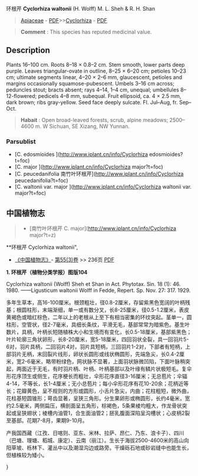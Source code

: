 环根芹 **Cyclorhiza waltonii** (H. Wolff) M. L. Sheh & R. H. Shan

> [Apiaceae](http://www.iplant.cn/info/Apiaceae?t=foc) - [PDF](http://www.iplant.cn/foc/pdf/Apiaceae.pdf)>>[Cyclorhiza](http://www.iplant.cn/info/Cyclorhiza?t=foc) - [PDF](http://www.iplant.cn/foc/pdf/Cyclorhiza.pdf)

> **Comment** : 
> This species has reputed medicinal value.

## Description

Plants 16–100 cm. Roots 8–18 × 0.8–2 cm. Stem smooth, lower parts deep purple. Leaves triangular-ovate in outline, 8–25 × 6–20 cm; petioles 10–23 cm; ultimate segments linear, 4–20 × 2–6 mm, glaucescent, petioles and margins occasionally squamose-pubescent. Umbels 3–16 cm across; peduncles stout; bracts absent; rays 4–14, 1–4 cm, unequal; umbellules 8–12-flowered; pedicels 4–8 mm, subequal. Fruit ellipsoid, ca. 4 × 2.5 mm, dark brown; ribs gray-yellow. Seed face deeply sulcate. Fl. Jul–Aug, fr. Sep–Oct.

> **Habait** : 
> Open broad-leaved forests, scrub, alpine meadows; 2500–4600 m. W Sichuan, SE Xizang, NW Yunnan.

### Parsublist

* [C.  edosmioides  ](http://www.iplant.cn/info/Cyclorhiza edosmioides?t=foc)
* [C.  major  ](http://www.iplant.cn/info/Cyclorhiza major?t=foc)
* [C.  peucedanifolia  南竹叶环根芹](http://www.iplant.cn/info/Cyclorhiza peucedanifolia?t=foc)
* [C.  waltonii var. major  ](http://www.iplant.cn/info/Cyclorhiza waltonii var. major?t=foc)

## 中国植物志

> * [南竹叶环根芹  C.  major](http://www.iplant.cn/info/Cyclorhiza major?t=z)

**环根芹 Cyclorhiza waltonii",

* [《中国植物志》](http://www.iplant.cn/frps)- [第55(3)卷](http://www.iplant.cn/frps/vol/55(3)) >> 236页 [PDF](http://www.iplant.cn/frps/pdf/55(3)/236.PDF)

**1. 环根芹（植物分类学报）图版104**

Cyclorhiza waltonii (Wolff) Sheh et Shan in Act. Phytotax. Sin. 18 (1): 46. 1980. ——Ligusticum waltonii Wolff in Fedde, Repert. Sp. Nov. 27: 317. 1929.

多年生草本，高16-100厘米。根颈粗壮，径0.8-2厘米，存留紫黑色宽阔的叶柄残基；根圆柱形，末端渐细，单一或有数分叉，长8-25厘米，径0.5-1.2厘米，表皮黄褐色或暗红棕色，二年以上的老根从上至下有相当密集的环纹突起。茎单一，圆柱形，空管状，径2-7毫米，具细长条纹，平滑无毛，基部常常为暗紫色。基生叶数片，具柄，叶柄长短随植株大小和生境而有变化，长0.5-18厘米，基部紫黑色；叶片轮廓三角状卵形，长8-20厘米，宽5-18厘米，四回羽状全裂，具一回羽片5-6对，羽片具柄，二回羽片4对，羽片具短柄，三回羽片1-2对，下部者有短柄，上部羽片无柄，末回裂片线形，卵状长圆形或线状椭圆形，先端急尖，长0.4-2厘米，宽2-6毫米，略带粉绿色，网状脉不显著，上面羽状脉微凹陷，下面叶脉稍突起，两面近于无毛，有时羽片柄、叶柄、叶柄基部以及叶缘有鳞片状极短毛。复伞形花序顶生或侧生，花序梗长而粗壮，伞形花序直径3-16厘米；无总苞片；伞辐4-14，不等长，长1-4厘米；无小总苞片；每小伞形花序有花10-20余；花柄近等长；花瓣黄色，呈不规则的方形或圆形，小舌片急尖，内曲；花柱粗短，微外曲，花柱基短圆锥形；萼齿显著，呈狭三角形。分生果卵形或椭圆形，长约4毫米，宽约2.5毫米，两侧扁压，横剖面呈五角形，棕褐色，5条果棱均粗大，作龙骨状突起或呈狭翅状；棱槽内油管1，合生面油管2；胚乳腹面深陷呈沟槽状；心皮柄2裂至基部。花期7-8月，果期9-10月。

产我国西藏（江孜、日喀则、亚东、米林、拉萨、昂仁、乃东、浪卡子）、四川（巴塘、理塘、稻城、康定）、云南（丽江）。生长于海拔2500-4600米的高山向阳草坡、栎林下、灌丛中以及潮湿沟边或路旁。干燥砾石地或砂岩缝中也能生长，但植株较为矮小。

}